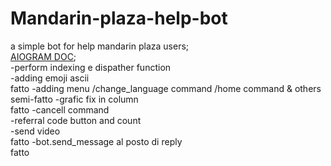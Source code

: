 # Mandarin-plaza-help-bot
a simple bot for help mandarin plaza users;<br />
[AIOGRAM DOC](https://docs.aiogram.dev/en/latest/index.html);<br />
-perform indexing e dispather function<br />
-adding emoji ascii<br /> fatto
-adding menu /change_language command /home command & others <br /> semi-fatto
-grafic fix in column<br />fatto
-cancell command<br />
-referral code button and count <br />
-send video <br /> fatto
-bot.send_message al posto di reply <br /> fatto 